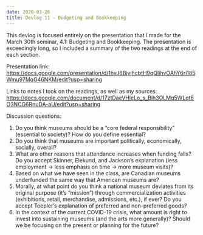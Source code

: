 ```yaml
---
date: 2020-03-26
title: Devlog 11 - Budgeting and Bookkeeping
---
```

This devlog is focused entirely on the presentation that I made for the March 30th seminar, 4.1: Budgeting and Bookkeeping. The presentation is exceedingly long, so I included a summary of the two readings at the end of each section. 

Presentation link: https://docs.google.com/presentation/d/1hvJ8BjvjhcbtH9qQIjhvOAhY6ri185Wmu97MqG46NKM/edit?usp=sharing

Links to notes I took on the readings, as well as my sources: https://docs.google.com/document/d/17ztDaeVHleLo_s_Bih3OLMq5WLqt6O3NCG6RnuDA-aU/edit?usp=sharing

Discussion questions:
1. Do you think museums should be a “core federal responsibility” (essential to society)? How do you define essential?
2. Do you think that museums are important politically, economically, socially, overall?
3. What are other reasons that attendance increases when funding falls? Do you accept Skinner, Elekund, and Jackson’s explanation (less employment ->  less emphasis on time -> more museum visits)?
4. Based on what we have seen in the class, are Canadian museums underfunded the same way that American museums are?
5. Morally, at what point do you think a national museum deviates from its original purpose (it’s “mission”) through commercialization activities (exhibitions, retail, merchandise, admissions, etc.), if ever? Do you accept Toepler’s explanation of preferred and non-preferred goods?
6. In the context of the current COVID-19 crisis, what amount is right to invest into sustaining museums (and the arts more generally)? Should we be focusing on the present or planning for the future?
